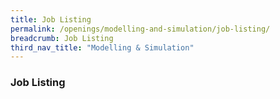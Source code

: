 ```yaml
---
title: Job Listing
permalink: /openings/modelling-and-simulation/job-listing/
breadcrumb: Job Listing
third_nav_title: "Modelling & Simulation"
---
```


### **Job Listing**
